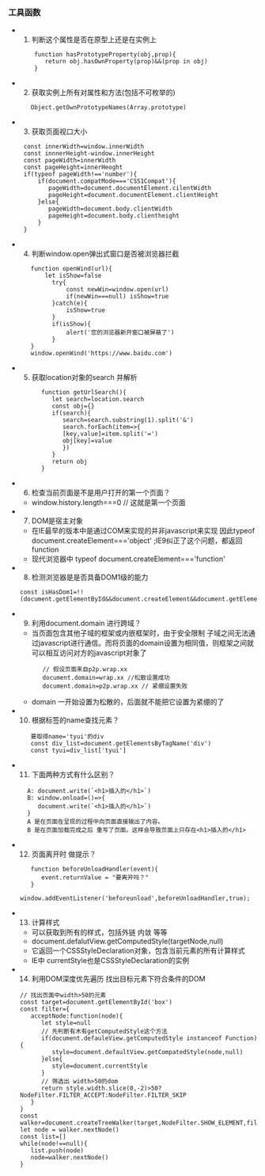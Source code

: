 ### 工具函数

- 1. 判断这个属性是否在原型上还是在实例上
  ```
      function hasPrototypeProperty(obj,prop){
         return obj.hasOwnProperty(prop)&&(prop in obj)
      }
  ```
- 2. 获取实例上所有对属性和方法(包括不可枚举的)
  ```
     Object.getOwnPrototypeNames(Array.prototype)
  ```
- 3. 获取页面视口大小
  ```
   const innerWidth=window.innerWidth
   const innnerHeight-window.innerHeight
   const pageWidth=innerWidth
   const pageHeight=innerHeoght
   if(typeof pageWidth!=='number'){
       if(document.compatMode==='CSS1Compat'){
          pageWidth=document.documentElement.cilentWidth
          pageHeight=document.documentElement.clientHeight
       }else{
          pageWidth=document.body.clientWidth
          pageHeight=document.body.clientheight
       }
   }
  ```
- 4. 判断window.open弹出式窗口是否被浏览器拦截
   ```
      function openWind(url){
          let isShow=false
            try{
                const newWin=window.open(url)
                if(newWin===null) isShow=true
            }catch(e){
                isShow=true
            }
            if(isShow){
                alert('您的浏览器新开窗口被屏蔽了')
            }
      }
      window.openWind('https://www.baidu.com')
   ```
- 5. 获取location对象的search 并解析
   ```
         function getUrlSearch(){
            let search=location.search
            const obj={}
            if(search){
               search=search.substring(1).split('&')
               search.forEach(item=>{
               [key,value]=item.split('=')
               obj[key]=value
               })
            }
            return obj
         }
   ```
- 6. 检查当前页面是不是用户打开的第一个页面？
    - window.history.length===0 // 这就是第一个页面
- 7. DOM是宿主对象
   - 在IE最早的版本中是通过COM来实现的并非javascript来实现 因此typeof document.createElement==='object' ;IE9纠正了这个问题，都返回function
   - 现代浏览器中 typeof document.createElement==='function' 
- 8. 检测浏览器是是否具备DOM1级的能力
   ```
   const isHasDom1=!!(document.getElementById&&document.createElement&&document.getElementsByTagName)
   ```
- 9. 利用document.domain 进行跨域？
   - 当页面包含其他子域的框架或内嵌框架时，由于安全限制 子域之间无法通过javascript进行通信。而将页面的domain设置为相同值，则框架之间就可以相互访问对方的javascript对象了
      ```
         // 假设页面来自p2p.wrap.xx
         document.domain=wrap.xx //松散设置成功
         document.domain=p2p.wrap.xx // 紧绷设置失败
      ```
   - domain 一开始设置为松散的，后面就不能把它设置为紧绷的了
- 10. 根据标签的name查找元素？
   ```
      要取得name='tyui'的div
      const div_list=document.getElementsByTagName('div')
      const tyui=div_list['tyui']
   ``` 
- 11. 下面两种方式有什么区别？
   ```
     A: document.write(`<h1>插入的</h1>`)
     B: window.onload=()=>{
        document.write(`<h1>插入的</h1>`)
     } 
     A 是在页面在呈现的过程中向页面直接输出了内容。
     B 是在页面加载完成之后 重写了页面。这样会导致页面上只存在<h1>插入的</h1>
   ```
- 12. 页面离开时 做提示？
   ```
      function beforeUnloadHandler(event){
         event.returnValue = "要离开吗？"
      }
      window.addEventListener('beforeunload',beforeUnloadHandler,true);
   ```
- 13. 计算样式  
   - 可以获取到所有的样式，包括外链 内敛 等等
   - document.defalutView.getComputedStyle(targetNode,null)
   - 它返回一个CSSStyleDeclaration对象，包含当前元素的所有计算样式
   - IE中 currentStyle也是CSSStyleDeclaration的实例
- 14. 利用DOM深度优先遍历 找出目标元素下符合条件的DOM
   ```
   // 找出页面中width>50的元素
   const target=document.getElementById('box')
   const filter={
      acceptNode:function(node){
         let style=null
         // 先判断有木有getComputedStyle这个方法
         if(document.defauleView.getComputedStyle instanceof Function){
            style=document.defaultView.getCompatedStyle(node,null)
         }else{
            style=document.currentStyle
         }
         // 筛选出 width>50的dom
         return style.width.slice(0,-2)>50?NodeFilter.FILTER_ACCEPT:NodeFilter.FILTER_SKIP
      }
   }
   const walker=document.createTreeWalker(target,NodeFilter.SHOW_ELEMENT,filter,false)
   let node = walker.nextNode()
   const list=[]
   while(node!==null){
      list.push(node)
      node=walker.nextNode()
   }
   ```